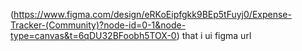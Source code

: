 (https://www.figma.com/design/eRKoEipfgkk9BEp5tFuyj0/Expense-Tracker-(Community)?node-id=0-1&node-type=canvas&t=6qDU32BFoobh5TOX-0)
that i ui figma url
